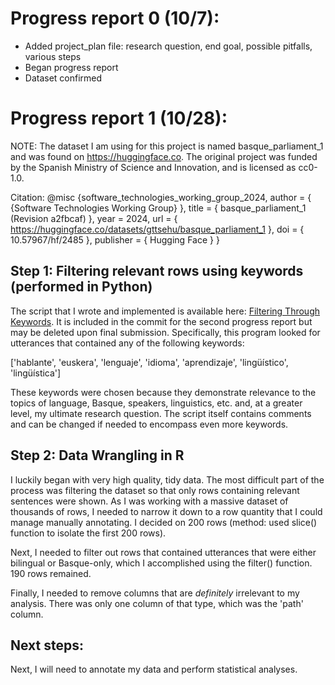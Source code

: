 # Progress report 0 (10/7): 
- Added project_plan file: research question, end goal, possible pitfalls, various steps
- Began progress report
- Dataset confirmed

# Progress report 1 (10/28):

NOTE: The dataset I am using for this project is named basque_parliament_1 and was found on https://huggingface.co. The original project was funded by the Spanish Ministry of Science and Innovation, and is licensed as cc0-1.0.

Citation:
@misc {software_technologies_working_group_2024,
	author       = { {Software Technologies Working Group} },
	title        = { basque_parliament_1 (Revision a2fbcaf) },
	year         = 2024,
	url          = { https://huggingface.co/datasets/gttsehu/basque_parliament_1 },
	doi          = { 10.57967/hf/2485 },
	publisher    = { Hugging Face }
}

## Step 1: Filtering relevant rows using keywords (performed in Python)

The script that I wrote and implemented is available here: [Filtering Through Keywords](main/BasqueSpanishPar.py). It is included in the commit for the second progress report but may be deleted upon final submission. Specifically, this program looked for utterances that contained any of the following keywords: 

['hablante', 'euskera', 'lenguaje', 'idioma', 'aprendizaje', 'lingüístico', 'lingüística']

These keywords were chosen because they demonstrate relevance to the topics of language, Basque, speakers, linguistics, etc. and, at a greater level, my ultimate research question. The script itself contains comments and can be changed if needed to encompass even more keywords.

## Step 2: Data Wrangling in R

I luckily began with very high quality, tidy data. The most difficult part of the process was filtering the dataset so that only rows containing relevant sentences were shown. As I was working with a massive dataset of thousands of rows, I needed to narrow it down to a row quantity that I could manage manually annotating. I decided on 200 rows (method: used slice() function to isolate the first 200 rows).

Next, I needed to filter out rows that contained utterances that were either bilingual or Basque-only, which I accomplished using the filter() function. 190 rows remained.

Finally, I needed to remove columns that are *definitely* irrelevant to my analysis. There was only one column of that type, which was the 'path' column.

## Next steps:

Next, I will need to annotate my data and perform statistical analyses.